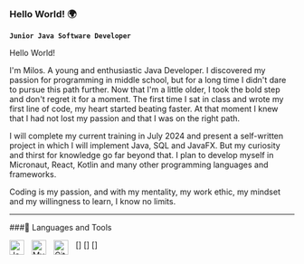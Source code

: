 ### Hello World! 🌍

**`Junior Java Software Developer`**

Hello World!

I'm Milos. A young and enthusiastic Java Developer. I discovered my passion for programming in middle school, but for a long time I didn't dare to pursue this path further.
Now that I'm a little older, I took the bold step and don't regret it for a moment. The first time I sat in class and wrote my first line of code, my heart started beating faster.
At that moment I knew that I had not lost my passion and that I was on the right path.

I will complete my current training in July 2024 and present a self-written project in which I will implement Java, SQL and JavaFX. But my curiosity and thirst for knowledge go far beyond that.
I plan to develop myself in Micronaut, React, Kotlin and many other programming languages ​​and frameworks.

Coding is my passion, and with my mentality, my work ethic, my mindset and my willingness to learn, I know no limits.

---

###🧰 Languages and Tools

[<img align="left" alt="Java" width="26px" src="https://cdn.jsdelivr.net/gh/devicons/devicon@latest/icons/java/java-original.svg" style="padding-right:10px;" />]
[<img align="left" alt="MySQL" width="26px" src="https://cdn.jsdelivr.net/gh/devicons/devicon@latest/icons/mysql/mysql-original.svg" style="padding-right:10px;" />]
[<img align="left" alt="GitHub" width="26px" src="https://cdn.jsdelivr.net/gh/devicons/devicon@latest/icons/github/github-original-wordmark.svg" style="padding-right:10px;" style="padding-right:10px;" />]

#
